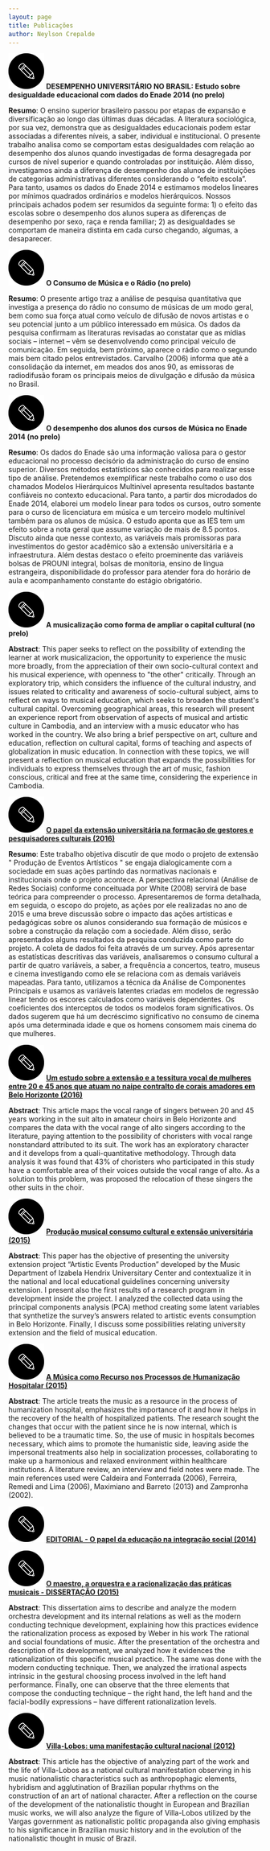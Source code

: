 ```yaml
---
layout: page
title: Publicações
author: Neylson Crepalde
---
```

![artigo](/img/lapis.png) **DESEMPENHO UNIVERSITÁRIO NO BRASIL: Estudo sobre desigualdade educacional com dados do Enade 2014 (no prelo)**

**Resumo**: O ensino superior brasileiro passou por etapas de expansão e diversificação ao longo das últimas duas décadas. A literatura sociológica, por sua vez, demonstra que as desigualdades educacionais podem estar associadas a diferentes níveis, a saber, individual e institucional. O presente trabalho analisa como se comportam estas desigualdades com relação ao desempenho dos alunos quando investigadas de forma desagregada por cursos de nível superior e quando controladas por instituição. Além disso, investigamos ainda a diferença de desempenho dos alunos de instituições de categorias administrativas diferentes considerando o “efeito escola”. Para tanto, usamos os dados do Enade 2014 e estimamos modelos lineares por mínimos quadrados ordinários e modelos hierárquicos. Nossos principais achados podem ser resumidos da seguinte forma: 1) o efeito das escolas sobre o desempenho dos alunos supera as diferenças de desempenho por sexo, raça e renda familiar; 2) as desigualdades se comportam de maneira distinta em cada curso chegando, algumas, a desaparecer.


![artigo](/img/lapis.png) **O Consumo de Música e o Rádio (no prelo)**

**Resumo**: O presente artigo traz a análise de pesquisa quantitativa que investiga a presença do rádio no consumo de músicas de um modo geral, bem como sua força atual como veículo de difusão de novos artistas e o seu potencial junto a um público interessado em música. Os dados da pesquisa confirmam as literaturas revisadas ao constatar que as mídias sociais – internet – vêm se desenvolvendo como principal veículo de comunicação. Em seguida, bem próximo, aparece o rádio como o segundo mais bem citado pelos entrevistados. Carvalho (2006) informa que até a consolidação da internet, em meados dos anos 90, as emissoras de radiodifusão foram os principais meios de divulgação e difusão da música no Brasil.

![artigo](/img/lapis.png) **O desempenho dos alunos dos cursos de Música no Enade 2014 (no prelo)**

**Resumo**: Os dados do Enade são uma informação valiosa para o gestor educacional no processo decisório da administração do curso de ensino superior. Diversos métodos estatísticos são conhecidos para realizar esse tipo de análise. Pretendemos exemplificar neste trabalho como o uso dos chamados Modelos Hierárquicos Multinível apresenta resultados bastante confiáveis no contexto educacional. Para tanto, a partir dos microdados do Enade 2014, elaborei um modelo linear para todos os cursos, outro somente para o curso de licenciatura em música e um terceiro modelo multinível também para os alunos de música. O estudo aponta que as IES tem um efeito sobre a nota geral que assume variação de mais de 8.5 pontos. Discuto ainda que nesse contexto, as variáveis mais promissoras para investimentos do gestor acadêmico são a extensão universitária e a infraestrutura. Além destas destaco o efeito proeminente das variáveis bolsas de PROUNI integral, bolsas de monitoria, ensino de língua estrangeira, disponibilidade do professor para atender fora do horário de aula e acompanhamento constante do estágio obrigatório.

![artigo](/img/lapis.png) **A musicalização como forma de ampliar o capital cultural (no prelo)**

**Abstract**: This paper seeks to reflect on the possibility of extending the learner at work musicalizacion, the opportunity to experience the music more broadly, from the appreciation of their own socio-cultural context and his musical experience, with openness to "the other" critically. Through an exploratory trip, which considers the influence of the cultural industry, and issues related to criticality and awareness of socio-cultural subject, aims to reflect on ways to musical education, which seeks to broaden the student's cultural capital. Overcoming geographical areas, this research will present an experience report from observation of aspects of musical and artistic culture in Cambodia, and an interview with a music educator who has worked in the country. We also bring a brief perspective on art, culture and education, reflection on cultural capital, forms of teaching and aspects of globalization in music education. In connection with these topics, we will present a reflection on musical education that expands the possibilities for individuals to express themselves through the art of music, fashion conscious, critical and free at the same time, considering the experience in Cambodia.

![artigo](/img/lapis.png) [**O papel da extensão universitária na formação de gestores e pesquisadores culturais (2016)**](http://bit.ly/1UKBEGd)

**Resumo**: Este trabalho objetiva discutir de que modo o projeto de extensão " Produção de Eventos Artísticos " se engaja dialogicamente com a sociedade em suas ações partindo das normativas nacionais e institucionais onde o projeto acontece. A perspectiva relacional (Análise de Redes Sociais) conforme conceituada por White (2008) servirá de base teórica para compreender o processo. Apresentaremos de forma detalhada, em seguida, o escopo do projeto, as ações por ele realizadas no ano de 2015 e uma breve discussão sobre o impacto das ações artísticas e pedagógicas sobre os alunos considerando sua formação de músicos e sobre a construção da relação com a sociedade. Além disso, serão apresentados alguns resultados da pesquisa conduzida como parte do projeto. A coleta de dados foi feita através de um survey. Após apresentar as estatísticas descritivas das variáveis, analisaremos o consumo cultural a partir de quatro variáveis, a saber, a frequência a concertos, teatro, museus e cinema investigando como ele se relaciona com as demais variáveis mapeadas. Para tanto, utilizamos a técnica da Análise de Componentes Principais e usamos as variáveis latentes criadas em modelos de regressão linear tendo os escores calculados como variáveis dependentes. Os coeficientes dos interceptos de todos os modelos foram significativos. Os dados sugerem que há um decréscimo significativo no consumo de cinema após uma determinada idade e que os homens consomem mais cinema do que mulheres.



 ![artigo](/img/lapis.png) [**Um estudo sobre a extensão e a tessitura vocal de mulheres entre 20 e 45 anos que atuam no naipe contralto de corais amadores em Belo Horizonte (2016)**](http://bit.ly/1qgQpFN)

**Abstract**: This article maps the vocal range of singers between 20 and 45 years working in the suit alto in amateur choirs in Belo Horizonte and compares the data with the vocal range of alto singers according to the literature, paying attention to the possibility of choristers with vocal range nonstandard attributed to its suit. The work has an exploratory character and it develops from a quali-quantitative methodology. Through data analysis it was found that 43% of choristers who participated in this study have a comfortable area of their voices outside the vocal range of alto. As a solution to this problem, was proposed the relocation of these singers the other suits in the choir.



 ![artigo](/img/lapis.png) [**Produção musical consumo cultural e extensão universitária (2015)**](https://www.academia.edu/19892778/Musical_production_cultural_consumption_and_university_extension)

**Abstract**: This paper has the objective of presenting the university extension project “Artistic Events Production” developed by the Music Department of Izabela Hendrix Universitary Center and contextualize it in the national and local educational guidelines concerning university extension. I present also the first results of a research program in development inside the project. I analyzed the collected data using the principal components analysis (PCA) method creating some latent variables that synthetize the survey’s answers related to artistic events consumption in Belo Horizonte. Finally, I discuss some possibilities relating university extension and the field of musical education.



 ![artigo](/img/lapis.png) [**A Música como Recurso nos Processos de Humanização Hospitalar (2015)**](https://www.academia.edu/13453135/A_M%C3%BAsica_Como_Recurso_nos_Processos_de_Humaniza%C3%A7%C3%A3o_Hospitalar)

**Abstract**: The article treats the music as a resource in the process of humanization hospital, emphasizes the importance of it and how it helps in the recovery of the health of hospitalized patients. The research sought the changes that occur with the patient since he is now internal, which is believed to be a traumatic time. So, the use of music in hospitals becomes necessary, which aims to promote the humanistic side, leaving aside the impersonal treatments also help in socialization processes, collaborating to make up a harmonious and relaxed environment within healthcare institutions. A literature review, an interview and field notes were made. The main references used were Caldeira and Fonterrada (2006), Ferreira, Remedi and Lima (2006), Maximiano and Barreto (2013) and Zampronha (2002).



 ![artigo](/img/lapis.png) [**EDITORIAL - O papel da educação na integração social (2014)**](https://www.academia.edu/11415761/EDITORIAL_-_O_papel_da_educa%C3%A7%C3%A3o_na_integra%C3%A7%C3%A3o_social)



 ![artigo](/img/lapis.png) [**O maestro, a orquestra e a racionalização das práticas musicais - DISSERTAÇÃO (2015)**](https://www.academia.edu/11012264/O_maestro_a_orquestra_e_a_racionaliza%C3%A7%C3%A3o_das_pr%C3%A1ticas_musicais)

**Abstract**: This dissertation aims to describe and analyze the modern orchestra development and its internal relations as well as the modern conducting technique development, explaining how this practices evidence the rationalization process as exposed by Weber in his work The rational and social foundations of music. After the presentation of the orchestra and description of its development, we analyzed how it evidences the rationalization of this specific musical practice. The same was done with the modern conducting technique. Then, we analyzed the irrational aspects intrinsic in the gestural choosing process involved in the left hand performance. Finally, one can observe that the three elements that compose the conducting technique – the right hand, the left hand and the facial-bodily expressions – have different rationalization levels.



 ![artigo](/img/lapis.png) [**Villa-Lobos: uma manifestação cultural nacional (2012)**](https://www.academia.edu/3525478/Villa-Lobos_uma_manifesta%C3%A7%C3%A3o_cultural_nacional)

**Abstract**: This article has the objective of analyzing part of the work and the life of Villa-Lobos as a national cultural manifestation observing in his music nationalistic characteristics such as anthropophagic elements, hybridism and agglutination of Brazilian popular rhythms on the construction of an art of national character. After a reflection on the course of the development of the nationalistic thought in European and Brazilian music works, we will also analyze the figure of Villa-Lobos utilized by the Vargas government as nationalistic politic propaganda also giving emphasis to his significance in Brazilian music history and in the evolution of the nationalistic thought in music of Brazil.
